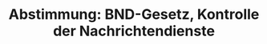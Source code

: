 ---
abstimmung:
  abstimmung: 2
  bundestagssitzung: 218
  datum: 25. März 2021
  legislaturperiode: 19
categories:
- Todo
data:
- title: Abstimmungsergebnis 20210325_2-data.pdf
  url: /res/2021-btw/abstimmungsergebnisse/20210325_2-data.pdf
- title: Abstimmungsergebnis 20210325_2_xls-data.xlsx
  url: /res/2021-btw/abstimmungsergebnisse/20210325_2_xls-data.xlsx
- title: Abstimmungsergebnis 20210325_2_xls-data.csv
  url: /res/2021-btw/abstimmungsergebnisse/csv/20210325_2_xls-data.csv
ergebnis:
  AfD:
    enthaltung: 0
    gesamt: 88
    ja: 0
    nein: 74
    nichtabgegeben: 14
    ungueltig: 0
  Bündnis 90/Die Grünen:
    enthaltung: 63
    gesamt: 67
    ja: 0
    nein: 0
    nichtabgegeben: 4
    ungueltig: 0
  Die Linke:
    enthaltung: 57
    gesamt: 69
    ja: 0
    nein: 0
    nichtabgegeben: 12
    ungueltig: 0
  FDP:
    enthaltung: 0
    gesamt: 80
    ja: 75
    nein: 0
    nichtabgegeben: 5
    ungueltig: 0
  cdu/csu:
    enthaltung: 0
    gesamt: 244
    ja: 1
    nein: 224
    nichtabgegeben: 19
    ungueltig: 0
  file: 20210325_2_xls-data.xlsx
  fraktionslos:
    enthaltung: 1
    gesamt: 8
    ja: 0
    nein: 3
    nichtabgegeben: 4
    ungueltig: 0
  spd:
    enthaltung: 0
    gesamt: 152
    ja: 1
    nein: 139
    nichtabgegeben: 12
    ungueltig: 0
layout: abstimmung
links:
- title: Link zu bundestag.de
  url: https://www.bundestag.de/parlament/plenum/abstimmung/abstimmung?id=718
preview: 'Deutscher Bundestag


  218. Sitzung des Deutschen Bundestages

  am Donnerstag, 25. März 2021


  Endgültiges Ergebnis der Namentlichen Abstimmung Nr. 2


  Gesetzentwurf der Abgeordneten Benjamin Strasser, Stephan Thomae, Grigorios Aggelidis,

  weiterer Abgeordneter und der Fraktion der FDP

  Entwurf eines Gesetzes zur Stärkung der parlamentarischen Kontrolle der

  Nachrichtendienste

  Drs. 19/19502 und 19/27811'
tags:
- Todo
title: 'Abstimmung: BND-Gesetz, Kontrolle der Nachrichtendienste'
---